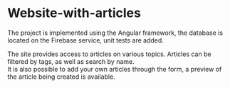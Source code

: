 # Website-with-articles</br>
The project is implemented using the Angular framework, the database is located on the Firebase service, unit tests are added.</br>

The site provides access to articles on various topics. Articles can be filtered by tags, as well as search by name.</br>
It is also possible to add your own articles through the form, a preview of the article being created is available.</br>








